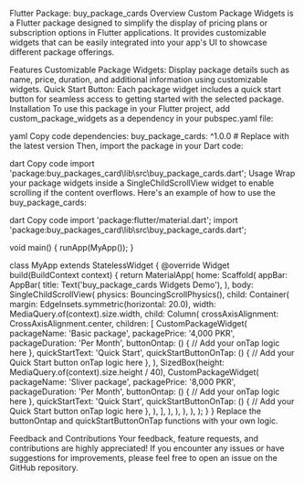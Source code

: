 Flutter Package: buy_package_cards
Overview
Custom Package Widgets is a Flutter package designed to simplify the display of pricing plans or subscription options in Flutter applications. It provides customizable widgets that can be easily integrated into your app's UI to showcase different package offerings.

Features
Customizable Package Widgets: Display package details such as name, price, duration, and additional information using customizable widgets.
Quick Start Button: Each package widget includes a quick start button for seamless access to getting started with the selected package.
Installation
To use this package in your Flutter project, add custom_package_widgets as a dependency in your pubspec.yaml file:

yaml
Copy code
dependencies:
  buy_package_cards: ^1.0.0  # Replace with the latest version
Then, import the package in your Dart code:

dart
Copy code
import 'package:buy_packages_card\lib\src\buy_package_cards.dart';
Usage
Wrap your package widgets inside a SingleChildScrollView widget to enable scrolling if the content overflows. Here's an example of how to use the buy_package_cards:

dart
Copy code
import 'package:flutter/material.dart';
import 'package:buy_packages_card\lib\src\buy_package_cards.dart';

void main() {
  runApp(MyApp());
}

class MyApp extends StatelessWidget {
  @override
  Widget build(BuildContext context) {
    return MaterialApp(
      home: Scaffold(
        appBar: AppBar(
          title: Text('buy_package_cards Widgets Demo'),
        ),
        body: SingleChildScrollView(
          physics: BouncingScrollPhysics(),
          child: Container(
            margin: EdgeInsets.symmetric(horizontal: 20.0),
            width: MediaQuery.of(context).size.width,
            child: Column(
              crossAxisAlignment: CrossAxisAlignment.center,
              children: [
                CustomPackageWidget(
                  packageName: 'Basic package',
                  packagePrice: '4,000 PKR',
                  packageDuration: 'Per Month',
                  buttonOntap: () {
                    // Add your onTap logic here
                  },
                  quickStartText: 'Quick Start',
                  quickStartButtonOnTap: () {
                    // Add your Quick Start button onTap logic here
                  },
                ),
                SizedBox(height: MediaQuery.of(context).size.height / 40),
                CustomPackageWidget(
                  packageName: 'Sliver package',
                  packagePrice: '8,000 PKR',
                  packageDuration: 'Per Month',
                  buttonOntap: () {
                    // Add your onTap logic here
                  },
                  quickStartText: 'Quick Start',
                  quickStartButtonOnTap: () {
                    // Add your Quick Start button onTap logic here
                  },
                ),
              ],
            ),
          ),
        ),
      ),
    );
  }
}
Replace the buttonOntap and quickStartButtonOnTap functions with your own logic.

Feedback and Contributions
Your feedback, feature requests, and contributions are highly appreciated! If you encounter any issues or have suggestions for improvements, please feel free to open an issue on the GitHub repository.